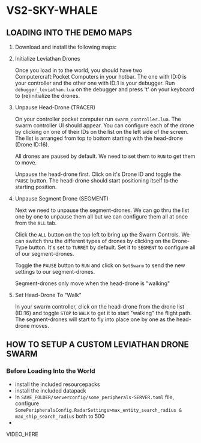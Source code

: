 # VS2-SKY-WHALE

## LOADING INTO THE DEMO MAPS
1. Download and install the following maps:
2. Initialize Leviathan Drones
   
    Once you load in to the world, you should have two Computercraft:Pocket Computers in your hotbar. The one with ID:0 is your controller and the other one with ID:1 is your debugger.
    Run `debugger_leviathan.lua` on the debugger and press 't' on your keyboard to (re)initialize the drones.
   
4. Unpause Head-Drone (TRACER)

   On your controller pocket computer run `swarm_controller.lua`. The swarm controller UI should appear. You can configure each of the drone by clicking on one of their IDs on the list on the left side of the screen. The list is arranged from top to bottom starting with the head-drone (Drone ID:16).

   All drones are paused by default. We need to set them to `RUN` to get them to move.

   Unpause the head-drone first. Click on it's Drone ID and toggle the `PAUSE` button. The head-drone should start positioning itself to the starting position.

   
5. Unpause Segment Drone (SEGMENT)

   Next we need to unpause the segment-drones. We can go thru the list one by one to unpause them all but we can configure them all at once from the `ALL` tab.

   Click the `ALL` button on the top left to bring up the Swarm Controls. We can switch thru the different types of drones by clicking on the Drone-Type button. It's set to `TURRET` by default. Set it to `SEGMENT` to configure all of our segment-drones.

   Toggle the `PAUSE` button to `RUN` and click on `SetSwarm` to send the new settings to our segment-drones.

   Segment-drones only move when the head-drone is "walking" 
   
7. Set Head-Drone To "Walk"

   In your swarm controller, click on the head-drone from the drone list (ID:16) and toggle `STOP` to `WALK` to get it to start "walking" the flight path.
   The segment-drones will start to fly into place one by one as the head-drone moves.

## HOW TO SETUP A CUSTOM LEVIATHAN DRONE SWARM

### Before Loading Into the World
* install the included resourcepacks
* install the included datapack
* In `SAVE_FOLDER/serverconfig/some_peripherals-SERVER.toml` file, configure `SomePeripheralsConfig.RadarSettings>max_entity_search_radius & max_ship_search_radius` both to 500
* 

VIDEO_HERE


